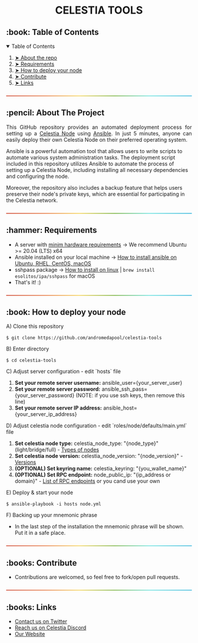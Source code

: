 <h1 align="center">CELESTIA TOOLS</h1>

<!-- TABLE OF CONTENTS -->
<h2 id="table-of-contents"> :book: Table of Contents</h2>

<details open="open">
  <summary>Table of Contents</summary>
  <ol>
    <li><a href="#about-the-project"> ➤ About the repo</a></li>
    <li><a href="#requirements"> ➤ Requirements</a></li>
    <li><a href="#deploy"> ➤ How to deploy your node</a></li>
    <li><a href="#contribute"> ➤ Contribute</a></li>
    <li><a href="#links"> ➤ Links</a></li>
  </ol>
</details>

![-----------------------------------------------------](assets/line.png)

<!-- ABOUT THE PROJECT -->
<h2 id="about-the-project"> :pencil: About The Project</h2>

<p align="justify"> 
  This GitHub repository provides an automated deployment process for setting up a <a href="https://docs.celestia.org/nodes/overview/">Celestia Node</a> using <a href="https://www.ansible.com/">Ansible</a>. In just 5 minutes, anyone can easily deploy their own Celestia Node on their preferred operating system.

Ansible is a powerful automation tool that allows users to write scripts to automate various system administration tasks. The deployment script included in this repository utilizes Ansible to automate the process of setting up a Celestia Node, including installing all necessary dependencies and configuring the node.

Moreover, the repository also includes a backup feature that helps users preserve their node's private keys, which are essential for participating in the Celestia network.

</p>

![-----------------------------------------------------](assets/line.png)

<!-- REQUIREMENTS -->
<h2 id="requirements"> :hammer: Requirements</h2>

- A server with <a href="https://docs.celestia.org/nodes/validator-node/#hardware-requirements">minim hardware requirements</a> -> We recommend Ubuntu >= 20.04 (LTS) x64
- Ansible installed on your local machine -> <a href="https://adamtheautomator.com/install-ansible/">How to install ansible on Ubuntu, RHEL, CentOS, macOS</a>
- sshpass package -> <a href="https://www.cyberciti.biz/faq/noninteractive-shell-script-ssh-password-provider/">How to install on linux</a> | `brew install esolitos/ipa/sshpass` for macOS
- That's it! :)

![-----------------------------------------------------](assets/line.png)

<!-- DEPLOY -->
<h2 id="deploy"> :book: How to deploy your node</h2>

<p>A) Clone this repository</p>
<pre><code>$ git clone https://github.com/andromedapool/celestia-tools</code></pre>

<p>B) Enter directory</p>
<pre><code>$ cd celestia-tools</code></pre>

<p>C) Adjust server configuration - edit `hosts` file</p>
<ol>
    <li><b>Set your remote server username:</b> ansible_user={your_server_user}</li> 
    <li><b>Set your remote server password:</b> ansible_ssh_pass={your_server_password} (NOTE: if you use ssh keys, then remove this line)</li> 
    <li><b>Set your remote server IP address:</b> ansible_host={your_server_ip_address}</li>
</ol>

<p>D) Adjust celestia node configuration - edit `roles/node/defaults/main.yml` file</p>

<ol>
    <li><b>Set celestia node type:</b> celestia_node_type: "{node_type}" (light/bridge/full) - <a href="https://docs.celestia.org/category/types-of-nodes/">Types of nodes</a></li>
    <li><b>Set celestia node version:</b> celestia_node_version: "{node_version}"  - <a href="https://github.com/celestiaorg/celestia-node/releases">Versions</a></li>
    <li><b>(OPTIONAL) Set keyring name:</b> celestia_keyring: "{you_wallet_name}"</li>
    <li><b>(OPTIONAL) Set RPC endpoint:</b> node_public_ip: "{ip_address or domain}" - <a href="https://docs.celestia.org/nodes/blockspace-race/#rpc-endpoints">List of RPC endpoints</a> or you cand use your own</li></li>

</ol>

<p>E) Deploy & start your node </p>
<pre><code>$ ansible-playbook -i hosts node.yml</code></pre>

<p>F) Backing up your mnemonic phrase </p>

- In the last step of the installation the mnemonic phrase will be shown. Put it in a safe place.

![-----------------------------------------------------](assets/line.png)

<!-- CONTRIBUTE -->
<h2 id="contribute"> :books: Contribute</h2>

- Contributions are welcomed, so feel free to fork/open pull requests.

![-----------------------------------------------------](assets/line.png)

<!-- LINKS -->
<h2 id="links"> :books: Links</h2>

- [Contact us on Twitter](https://twitter.com/andromedapool)
- [Reach us on Celestia Discord](https://discord.com/channels/638338779505229824)
- [Our Website](https://andromedapool.com/)
